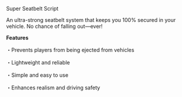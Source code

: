 Super Seatbelt Script

An ultra-strong seatbelt system that keeps you 100% secured in your vehicle. No chance of falling out—ever!

**Features**

・Prevents players from being ejected from vehicles

・Lightweight and reliable

・Simple and easy to use

・Enhances realism and driving safety
